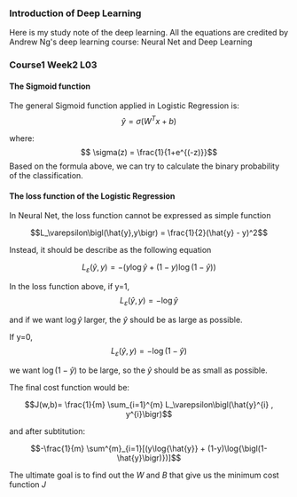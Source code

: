 ### Introduction of Deep Learning

Here is my study note of the deep learning. All the equations are credited by Andrew Ng's deep learning course: Neural Net and Deep Learning


### Course1 Week2 L03

#### The Sigmoid function

The general Sigmoid function applied in Logistic Regression is:
$$ \hat{y} = \sigma(W^{T} x + b) $$

where:
$$ \sigma(z) = \frac{1}{1+e^{(-z)}}$$
Based on the formula above, we can try to calculate the binary probability of the classification. 


#### The loss function of the Logistic Regression

In Neural Net, the loss function cannot be expressed as simple function

$$L_\varepsilon\bigl(\hat{y},y\bigr) = \frac{1}{2}(\hat{y} - y)^2$$

Instead, it should be describe as the following equation

$$L_\varepsilon\bigl(\hat{y},y\bigr)= -(y\log{\hat{y}} + (1-y)\log{\bigl(1-\hat{y}\bigr)})$$

In the loss function above, if y=1, 
$$L_\varepsilon\bigl(\hat{y},y\bigr) = -\log{\hat{y}}$$

and if we want $\log{\hat{y}}$ larger, 
the $\hat{y}$ should be as large as possible.

If y=0,
$$L_\varepsilon\bigl(\hat{y},y\bigr) = -\log{\bigl(1-\hat{y}}\bigr)$$

we want $\log{\bigl(1-\hat{y}}\bigr)$ to be large, 
so the $\hat{y}$ should be as small as possible.

The final cost function would be:


$$J(w,b)= \frac{1}{m} \sum_{i=1}^{m} L_\varepsilon\bigl(\hat{y}^{i} , y^{i}\bigr)$$

and after subtitution:

$$-\frac{1}{m} \sum^{m}_{i=1}[(y\log{\hat{y}} + (1-y)\log{\bigl(1-\hat{y}\bigr)})]$$

The ultimate goal is to find out the ${W}$ 
and ${B}$ 
that give us the minimum cost function ${J}$
